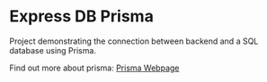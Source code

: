 # Express DB Prisma

Project demonstrating the connection between backend and a SQL database using Prisma.

Find out more about prisma: [Prisma Webpage](https://www.prisma.io/docs/concepts/overview/what-is-prisma)